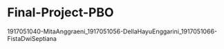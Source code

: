 # Final-Project-PBO
1917051040-MitaAnggraeni_1917051056-DellaHayuEnggarini_1917051066-FistaDwiSeptiana

